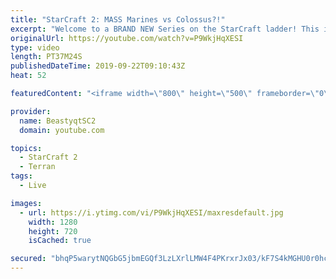 ```yaml
---
title: "StarCraft 2: MASS Marines vs Colossus?!"
excerpt: "Welcome to a BRAND NEW Series on the StarCraft ladder! This is the \"Mass Marines to Grandmaster\" challenge, where the only attacking unit that I'm allowed to make is Marines - and that's it! I am allowed to make Medivacs just so that the gaemplay is not too monotonous, but I believe I could even make"
originalUrl: https://youtube.com/watch?v=P9WkjHqXESI
type: video
length: PT37M24S
publishedDateTime: 2019-09-22T09:10:43Z
heat: 52

featuredContent: "<iframe width=\"800\" height=\"500\" frameborder=\"0\" src=\"https://www.youtube.com/embed/P9WkjHqXESI\" allow=\"accelerometer; autoplay; encrypted-media; gyroscope; picture-in-picture\" allowfullscreen></iframe>"

provider:
  name: BeastyqtSC2
  domain: youtube.com

topics:
  - StarCraft 2
  - Terran
tags:
  - Live

images:
  - url: https://i.ytimg.com/vi/P9WkjHqXESI/maxresdefault.jpg
    width: 1280
    height: 720
    isCached: true

secured: "bhqP5warytNQGbG5jbmEGQf3LzLXrlLMW4F4PKrxrJx03/kF7S4kMGHU0r0hcLJ2WmBvbXvv40BVMNlWm27teyxFvAMHGJy7Qq5QAATZMKVcuw7ddxhITJ7GLsTS8vsyWVFKdbKCdQoRfSNlbVYYIEs10qzDtUmm0uu9wzzLtJgnl5ZBXDs6/d+ItkRyybJPZMRU6ynERfNrHos9U3RGKBI/D+UTIGQoJoQhbHVGO5kwvdR+Qm4fT0y7mzh5MSMF17/A5XcAWvYqcUKO6w9mCpWSXc4uCBLCXRtxpEfJJNiqKa6T8Vyh2OFDy7t4y4p2oCPZsbaE3Om2RMK5SCf1UH3TiSTJAbM0Ow2yS15G7smNLsgGaVAwxEBVK+Moo73pJ/WEiHGlImbao4pRUe7VuCiHJenFwSv6lGLuCRtFVAY=;ePd2n7S1dzuO07qATl5kZA=="
---
```


